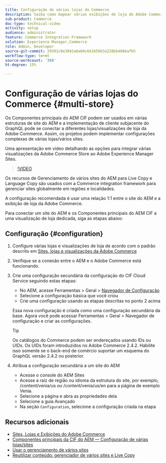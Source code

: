 ```yaml
---
title: Configuração de várias lojas do Commerce
description: Saiba como mapear várias exibições de loja do Adobe Commerce para o AEM. Isso permite que os projetos sejam compatíveis com casos de uso de vários locatários e vários idiomas.
sub-product: Commerce
doc-type: technical-video
activity: setup
audience: administrator
feature: Commerce Integration Framework
solution: Experience Manager,Commerce
role: Admin, Developer
source-git-commit: 29391c8e3042a8a04c64165663a228bb4886afb5
workflow-type: tm+mt
source-wordcount: '369'
ht-degree: 15%

---
```


# Configuração de várias lojas do Commerce {#multi-store}

Os Componentes principais do AEM CIF podem ser usados em várias estruturas de site do AEM e a implementação de cliente subjacente do GraphQL pode se conectar a diferentes lojas/visualizações de loja da Adobe Commerce. Assim, os projetos podem implementar configurações complexas de várias lojas/vários sites.

Uma apresentação em vídeo detalhando as opções para integrar várias visualizações da Adobe Commerce Store ao Adobe Experience Manager Sites.

>[!VIDEO](https://video.tv.adobe.com/v/28952/?quality=12)

Os recursos de Gerenciamento de vários sites do AEM para Live Copy e Language Copy são usados com a Commerce integration framework para gerenciar sites globalmente em regiões e localidades.

A configuração recomendada é usar uma relação 1:1 entre o site do AEM e a exibição de loja da Adobe Commerce.

Para conectar um site do AEM e os Componentes principais do AEM CIF a uma visualização de loja dedicada, siga as etapas abaixo:

## Configuração {#configuration}

1. Configure várias lojas e visualizações de loja de acordo com o padrão descrito em [Sites, lojas e visualizações da Adobe Commerce](https://experienceleague.adobe.com/docs/commerce-admin/start/setup/websites-stores-views.html?lang=pt-BR)

2. Verifique se a conexão entre o AEM e o Adobe Commerce está funcionando.

3. Crie uma configuração secundária da configuração do CIF Cloud Service seguindo estas etapas:

   * No AEM, acesse Ferramentas > Geral > [Navegador de Configuração](/help/sites-administering/configurations.md#using-configuration-browser)
   * Selecione a configuração básica que você criou
   * Crie uma configuração usando as etapas descritas no ponto 2 acima

   Essa nova configuração é criada como uma configuração secundária da base. Agora você pode acessar Ferramentas > Geral > Navegador de configuração e criar as configurações.

   >[!TIP]
   >
   >Os catálogos do Commerce podem ser endereçados usando IDs ou UIDs. Os UIDs foram introduzidos no Adobe Commerce 2.4.2. Habilite isso somente se o back-end de comércio suportar um esquema do GraphQL versão 2.4.2 ou posterior.

4. Atribua a configuração secundária a um site do AEM

   * Acesse o console do AEM Sites
   * Acesse a raiz de região ou idioma da estrutura do site, por exemplo, /content/venia/us _ou_ /content/venia/us/en para a página de exemplo Venia.
   * Selecione a página e abra as propriedades dela
   * Selecione a guia Avançado
   * Na seção `Configuration`, selecione a configuração criada na etapa

## Recursos adicionais

* [Sites, Lojas e Exibições do Adobe Commerce](https://experienceleague.adobe.com/docs/commerce-admin/start/setup/websites-stores-views.html?lang=pt-BR)
* [Componentes principais da CIF do AEM — Configuração de várias lojas/sites](https://github.com/adobe/aem-core-cif-components#multi-store--site-configuration)
* [Usar o gerenciamento de vários sites](https://experienceleague.adobe.com/docs/experience-manager-learn/sites/translation/multi-site-manager-feature-video-use.html?lang=pt-BR)
* [Reutilizar conteúdo: gerenciador de vários sites e Live Copy](/help/sites-administering/msm.md)
